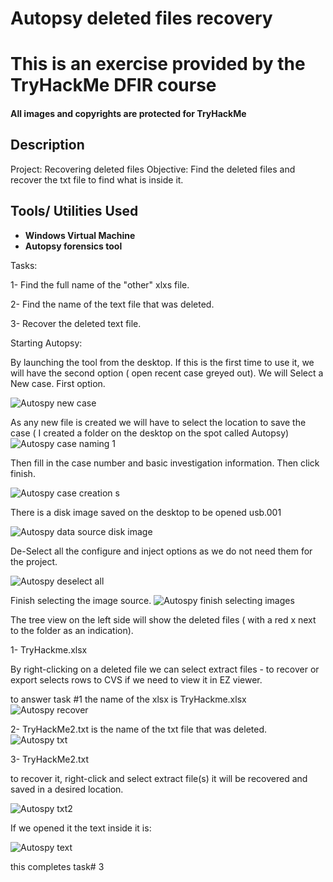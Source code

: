 # Autopsy deleted files recovery

<h1> This is an exercise provided by the TryHackMe DFIR course </h1>

 
 #### All images and copyrights are protected for TryHackMe

<h2>Description</h2>
Project: Recovering deleted files 
Objective: Find the deleted files and recover the txt file to find what is inside it.

<h2>Tools/ Utilities Used</h2>

- <b> Windows Virtual Machine</b>
- <b>Autopsy forensics tool</b>

Tasks:

1- Find the full name of the "other" xlxs file.

2- Find the name of the text file that was deleted.

3- Recover the deleted text file.
  
 
 Starting Autopsy:
  
  By launching the tool from the desktop. If this is the first time to use it, we will have the second option ( open recent case greyed out). 
  We will Select a New case. First option.
  
  ![Autospy new case](https://github.com/TheRashaSharif/Autospy/assets/98124961/e7442aab-270f-4aed-aa87-a2708989febd)

As any new file is created we will have to select the location to save the case ( I created a folder on the desktop on the spot called Autopsy)
  ![Autospy case naming 1](https://github.com/TheRashaSharif/Autospy/assets/98124961/12434126-3d70-458b-a6d0-8d60ea1edb18)

  Then fill in the case number and basic investigation information. Then click finish.
  
  ![Autospy case creation s](https://github.com/TheRashaSharif/Autospy/assets/98124961/1869a460-87c2-4742-a555-eccc61ecb178)
  
  There is a disk image saved on the desktop to be opened usb.001
  
![Autospy data source disk image](https://github.com/TheRashaSharif/Autospy/assets/98124961/0b213042-2315-42ec-b7e0-673cc727dd38)
  
  De-Select all the configure and inject options as we do not need them for the project.
  
![Autospy deselect all](https://github.com/TheRashaSharif/Autospy/assets/98124961/9f029654-c095-43c1-bc15-4cc258588c00)
  
  Finish selecting the image source.
  ![Autospy finish selecting images](https://github.com/TheRashaSharif/Autospy/assets/98124961/40412201-5a0e-4108-bf77-5079e9d69dec)
  
  
  The tree view on the left side will show the deleted files ( with a red x next to the folder as an indication).
  
  1- TryHackme.xlsx
  
  By right-clicking on a deleted file we can select extract files - to recover
  or
  export selects rows to CVS if we need to view it in EZ viewer.
  
  to answer task #1 the name of the xlsx is TryHackme.xlsx
  ![Autospy recover](https://github.com/TheRashaSharif/Autospy/assets/98124961/b02e2490-1992-4e91-a150-9227c85867c8)

  2- TryHackMe2.txt is the name of the txt file that was deleted.
 ![Autospy txt](https://github.com/TheRashaSharif/Autospy/assets/98124961/a86439a9-a13b-413e-bded-32ee3a6dba8f)

  3- TryHackMe2.txt
  
  to recover it, right-click and select extract file(s) it will be recovered and saved in a desired location.

![Autospy txt2](https://github.com/TheRashaSharif/Autospy/assets/98124961/c803edc3-18fc-4bf8-b094-79128e606f1a)

  If we opened it the text inside it is:
  
  ![Autospy text](https://github.com/TheRashaSharif/Autospy/assets/98124961/de872c42-7e5e-42fc-9c6f-bbf95953b3c3)

  
 this completes  task# 3 
